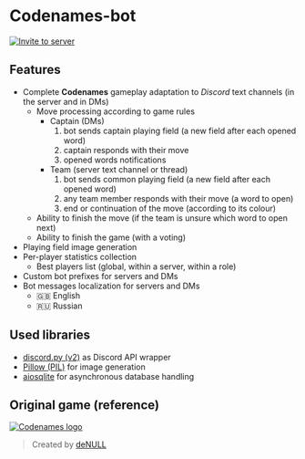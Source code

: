 # Codenames-bot

[![Invite to server](https://img.shields.io/badge/INVITE%20TO%20SERVER-555555?style=for-the-badge&logo=discord&logoWidth=32&logoColor=ffffff&labelColor=5865f2)](https://discord.com/api/oauth2/authorize?client_id=841776986246348851&permissions=274878015552&scope=bot%20applications.commands)


## Features

- Complete **Codenames** gameplay adaptation to _Discord_ text channels (in the server and in DMs)
  - Move processing according to game rules
    - Captain (DMs)
      1. bot sends captain playing field (a new field after each opened word)
      2. captain responds with their move
      3. opened words notifications
    - Team (server text channel or thread)
      1. bot sends common playing field (a new field after each opened word)
      2. any team member responds with their move (a word to open)
      3. end or continuation of the move (according to its colour)
  - Ability to finish the move (if the team is unsure which word to open next)
  - Ability to finish the game (with a voting)
- Playing field image generation
- Per-player statistics collection
  - Best players list (global, within a server, within a role)
- Custom bot prefixes for servers and DMs
- Bot messages localization for servers and DMs
  - 🇬🇧 English
  - 🇷🇺 Russian


## Used libraries

- [discord.py (v2)](https://pypi.org/project/discord.py/) as Discord API wrapper
- [Pillow (PIL)](https://pypi.org/project/Pillow/) for image generation
- [aiosqlite](https://pypi.org/project/aiosqlite/) for asynchronous database handling


## Original game (reference)

[![Codenames logo](https://cdn.discordapp.com/attachments/797224818763104317/1026149729194754068/codenames-gradient.png)](https://en.codenames.me/)

> Created by [deNULL](https://github.com/deNULL)
